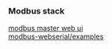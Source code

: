 ### Modbus stack
[modbus master web ui](https://anttikotajarvi.github.io/modbus-webui/) \
[modbus-webserial/examples](https://anttikotajarvi.github.io/modbus-webserial/examples/) 
